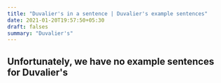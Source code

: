 ```yaml
---
title: "Duvalier's in a sentence | Duvalier's example sentences"
date: 2021-01-20T19:57:50+05:30
draft: falses
summary: "Duvalier's"
---
```

## Unfortunately, we have no example sentences for Duvalier's                 

